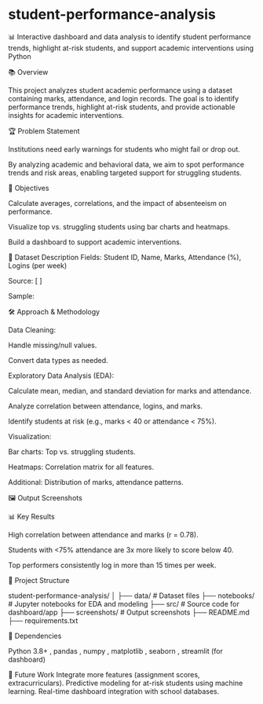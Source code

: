 # student-performance-analysis
📊 Interactive dashboard and data analysis to identify student performance trends, highlight at-risk students, and support academic interventions using Python 


📚 Overview

This project analyzes student academic performance using a dataset containing marks, attendance, and login records. The goal is to identify performance trends, highlight at-risk students, and provide actionable insights for academic interventions.

🏆 Problem Statement

Institutions need early warnings for students who might fail or drop out.

By analyzing academic and behavioral data, we aim to spot performance trends and risk areas, enabling targeted support for struggling students.

🎯 Objectives

Calculate averages, correlations, and the impact of absenteeism on performance.

Visualize top vs. struggling students using bar charts and heatmaps.

Build a dashboard to support academic interventions.




📁 Dataset Description
Fields: Student ID, Name, Marks, Attendance (%), Logins (per week)

Source: [ ]

Sample:




🛠️ Approach & Methodology

Data Cleaning:

Handle missing/null values.

Convert data types as needed.


Exploratory Data Analysis (EDA):

Calculate mean, median, and standard deviation for marks and attendance.

Analyze correlation between attendance, logins, and marks.

Identify students at risk (e.g., marks < 40 or attendance < 75%).



Visualization:

Bar charts: Top vs. struggling students.

Heatmaps: Correlation matrix for all features.

Additional: Distribution of marks, attendance patterns.



🖼️ Output Screenshots



📊 Key Results

High correlation between attendance and marks (r = 0.78).

Students with <75% attendance are 3x more likely to score below 40.

Top performers consistently log in more than 15 times per week.



📑 Project Structure


student-performance-analysis/
│
├── data/                 # Dataset files
├── notebooks/            # Jupyter notebooks for EDA and modeling
├── src/                  # Source code for dashboard/app
├── screenshots/          # Output screenshots
├── README.md
├── requirements.txt




📝 Dependencies

Python 3.8+ , 
pandas , 
numpy , 
matplotlib , 
seaborn , 
streamlit (for dashboard)

🚀 Future Work
Integrate more features (assignment scores, extracurriculars).
Predictive modeling for at-risk students using machine learning.
Real-time dashboard integration with school databases.
